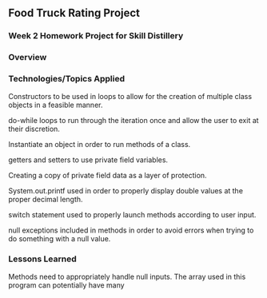 ## Food Truck Rating Project

### Week 2 Homework Project for Skill Distillery

### Overview

### Technologies/Topics Applied

Constructors to be used in loops to allow for the creation of multiple class objects in a feasible manner.

do-while loops to run through the iteration once and allow the user to exit
at their discretion.

Instantiate an object in order to run methods of a class.

getters and setters to use private field variables.

Creating a copy of private field data as a layer of protection.

System.out.printf used in order to properly display double values at the proper
decimal length.

switch statement used to properly launch methods according to user input.

null exceptions included in methods in order to avoid errors when trying to do
something with a null value. 

### Lessons Learned

Methods need to appropriately handle null inputs. The array used in this
program can potentially have many
